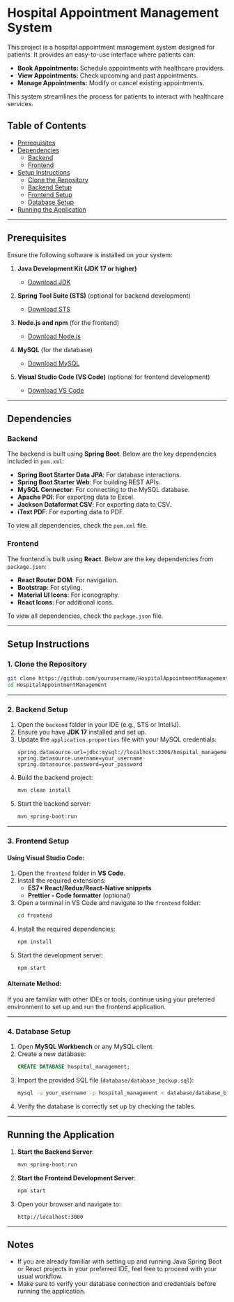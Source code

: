 # Hospital Appointment Management System

This project is a hospital appointment management system designed for patients. It provides an easy-to-use interface where patients can:

- **Book Appointments:** Schedule appointments with healthcare providers.
- **View Appointments:** Check upcoming and past appointments.
- **Manage Appointments:** Modify or cancel existing appointments.

This system streamlines the process for patients to interact with healthcare services.

## Table of Contents
- [Prerequisites](#prerequisites)
- [Dependencies](#dependencies)
  - [Backend](#backend)
  - [Frontend](#frontend)
- [Setup Instructions](#setup-instructions)
  - [Clone the Repository](#1-clone-the-repository)
  - [Backend Setup](#2-backend-setup)
  - [Frontend Setup](#3-frontend-setup)
  - [Database Setup](#4-database-setup)
- [Running the Application](#running-the-application)

---

## Prerequisites

Ensure the following software is installed on your system:

1. **Java Development Kit (JDK 17 or higher)**  
   - [Download JDK](https://www.oracle.com/java/technologies/javase-jdk17-downloads.html)

2. **Spring Tool Suite (STS)** (optional for backend development)  
   - [Download STS](https://spring.io/tools)

3. **Node.js and npm** (for the frontend)  
   - [Download Node.js](https://nodejs.org/)

4. **MySQL** (for the database)  
   - [Download MySQL](https://dev.mysql.com/downloads/installer/)

5. **Visual Studio Code (VS Code)** (optional for frontend development)  
   - [Download VS Code](https://code.visualstudio.com/)

---

## Dependencies

### Backend

The backend is built using **Spring Boot**. Below are the key dependencies included in `pom.xml`:

- **Spring Boot Starter Data JPA**: For database interactions.
- **Spring Boot Starter Web**: For building REST APIs.
- **MySQL Connector**: For connecting to the MySQL database.
- **Apache POI**: For exporting data to Excel.
- **Jackson Dataformat CSV**: For exporting data to CSV.
- **iText PDF**: For exporting data to PDF.

To view all dependencies, check the `pom.xml` file.

### Frontend

The frontend is built using **React**. Below are the key dependencies from `package.json`:

- **React Router DOM**: For navigation.
- **Bootstrap**: For styling.
- **Material UI Icons**: For iconography.
- **React Icons**: For additional icons.

To view all dependencies, check the `package.json` file.

---

## Setup Instructions

### 1. Clone the Repository
```bash
git clone https://github.com/yourusername/HospitalAppointmentManagement.git
cd HospitalAppointmentManagement
```

---

### 2. Backend Setup

1. Open the `backend` folder in your IDE (e.g., STS or IntelliJ).
2. Ensure you have **JDK 17** installed and set up.
3. Update the `application.properties` file with your MySQL credentials:
   ```properties
   spring.datasource.url=jdbc:mysql://localhost:3306/hospital_management
   spring.datasource.username=your_username
   spring.datasource.password=your_password
   ```
4. Build the backend project:
   ```bash
   mvn clean install
   ```
5. Start the backend server:
   ```bash
   mvn spring-boot:run
   ```

---

### 3. Frontend Setup

#### Using Visual Studio Code:
1. Open the `frontend` folder in **VS Code**.
2. Install the required extensions:
   - **ES7+ React/Redux/React-Native snippets**
   - **Prettier - Code formatter** (optional)
3. Open a terminal in VS Code and navigate to the `frontend` folder:
   ```bash
   cd frontend
   ```
4. Install the required dependencies:
   ```bash
   npm install
   ```
5. Start the development server:
   ```bash
   npm start
   ```

#### Alternate Method:
If you are familiar with other IDEs or tools, continue using your preferred environment to set up and run the frontend application.

---

### 4. Database Setup

1. Open **MySQL Workbench** or any MySQL client.
2. Create a new database:
   ```sql
   CREATE DATABASE hospital_management;
   ```
3. Import the provided SQL file (`database/database_backup.sql`):
   ```bash
   mysql -u your_username -p hospital_management < database/database_backup.sql
   ```
4. Verify the database is correctly set up by checking the tables.

---

## Running the Application

1. **Start the Backend Server**:
   ```bash
   mvn spring-boot:run
   ```
2. **Start the Frontend Development Server**:
   ```bash
   npm start
   ```
3. Open your browser and navigate to:
   ```
   http://localhost:3000
   ```

---

## Notes

- If you are already familiar with setting up and running Java Spring Boot or React projects in your preferred IDE, feel free to proceed with your usual workflow.
- Make sure to verify your database connection and credentials before running the application.

